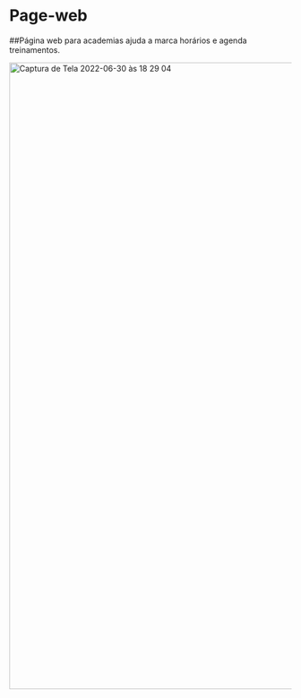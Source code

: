 # Page-web

##Página web para academias ajuda a marca horários e agenda treinamentos.




<img width="1119" alt="Captura de Tela 2022-06-30 às 18 29 04" src="https://user-images.githubusercontent.com/15702156/176781346-e937e67b-778f-450f-920b-2d9ac7f9525d.png">
